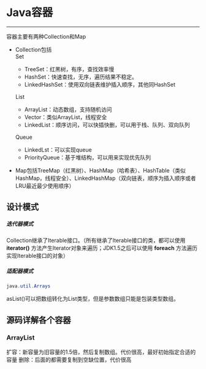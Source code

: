 # Java容器
***
容器主要有两种Collection和Map
* Collection包括  
  Set
  * TreeSet：红黑树，有序，查找效率慢
  * HashSet：快速查找，无序，遍历结果不稳定。
  * LinkedHashSet：使用双向链表维护插入顺序，其他同HashSet
  
  List
  * ArrayList：动态数组，支持随机访问
  * Vector：类似ArrayList，线程安全
  * LinkedList：顺序访问，可以快插快删，可以用于栈、队列、双向队列
  
  Queue
  * LinkedLst：可以实现queue
  * PriorityQueue：基于堆结构，可以用来实现优先队列

* Map包括TreeMap（红黑树）、HashMap（哈希表）、HashTable（类似HashMap，线程安全）、LinkedHashMap（双向链表，顺序为插入顺序或者LRU最近最少使用顺序）

## 设计模式

##### 迭代器模式
Collection继承了Iterable接口。（所有继承了Iterable接口的类，都可以使用 **iterator()** 方法产生Iterator对象来遍历；JDK1.5之后可以使用 **foreach** 方法遍历实现Iterable接口的对象）
##### 适配器模式
```java
java.util.Arrays
```
asList()可以把数组转化为List类型，但是参数数组只能是包装类型数组。


## 源码详解各个容器
### ArrayList
扩容：新容量为旧容量的1.5倍，然后复制数组。代价很高，最好初始指定合适的容量
删除：后面的都需要复制到空缺位置，代价很高
